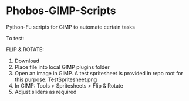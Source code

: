 # Phobos-GIMP-Scripts
 Python-Fu scripts for GIMP to automate certain tasks

To test:

FLIP & ROTATE:
 1. Download
 2. Place file into local GIMP plugins folder
 3. Open an image in GIMP. A test spritesheet is provided in repo root for this purpose: TestSpritesheet.png
 4. In GIMP: Tools > Spritesheets > Flip & Rotate
 5. Adjust sliders as required
